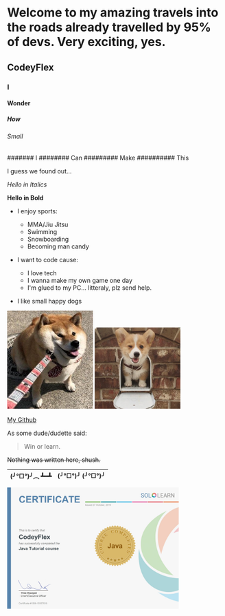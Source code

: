 # Welcome to my amazing travels into the roads already travelled by 95% of devs. Very exciting, yes.
## CodeyFlex
### I
#### Wonder
##### How
###### Small
####### I
######## Can
######### Make
########## This

I guess we found out...

*Hello in Italics*

**Hello in Bold**

* I enjoy sports:
  * MMA/Jiu Jitsu
  * Swimming
  * Snowboarding
  * Becoming man candy
  
* I want to code cause:
  * I love tech
  * I wanna make my own game one day
  * I'm glued to my PC... litteraly, plz send help.
  
* I like small happy dogs

<img src="Images/Squishy_boye.jpg" width="200" >

<img src="Images/xHQ0wyc.jpg" width="200" >

[My Github](https://github.com/CodeyFlex)

As some dude/dudette said:

> Win or learn.

~~Nothing was written here, shush.~~

(╯°□°)╯︵ ┻━┻  | (╯°□°)╯ (╯°□°)╯
------------- | -------------

<img src="Images/cert_1068_15507619.jpg" width="400" >